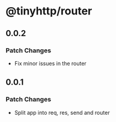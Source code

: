 # @tinyhttp/router

## 0.0.2

### Patch Changes

- Fix minor issues in the router

## 0.0.1

### Patch Changes

- Split app into req, res, send and router
